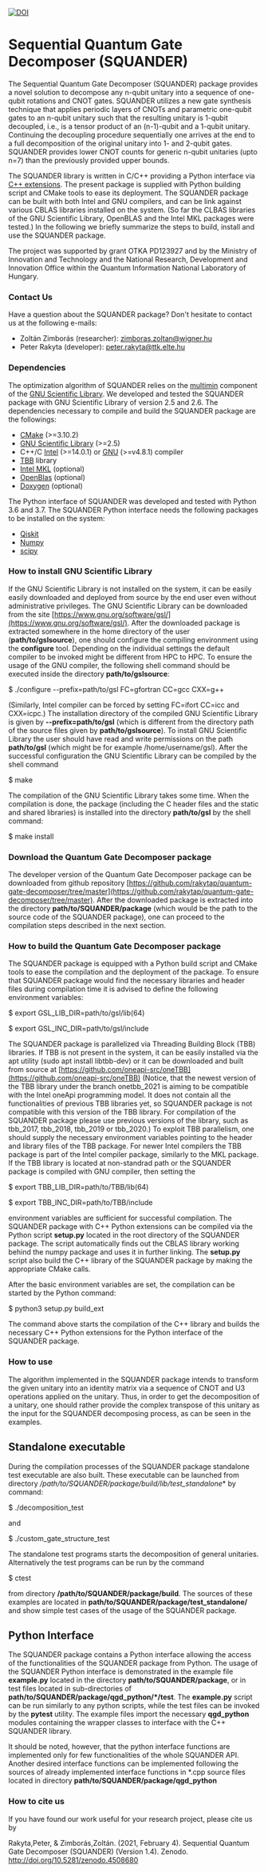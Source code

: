 [![DOI](https://zenodo.org/badge/DOI/10.5281/zenodo.4508680.svg)](https://doi.org/10.5281/zenodo.4508680)

# Sequential Quantum Gate Decomposer (SQUANDER)


The Sequential Quantum Gate Decomposer (SQUANDER) package provides a novel solution to decompose any n-qubit unitary into a sequence of one-qubit rotations and CNOT gates. SQUANDER utilizes a new gate synthesis technique that applies periodic layers of CNOTs and parametric one-qubit gates to an n-qubit unitary such that the resulting unitary is 1-qubit decoupled, i.e., is a tensor product of an (n-1)-qubit and a 1-qubit unitary. Continuing the decoupling procedure sequentially one arrives at the end to a full decomposition of the original unitary into 1- and 2-qubit gates. SQUANDER provides lower CNOT counts for generic n-qubit unitaries (upto n=7)  than the previously provided upper bounds.

The SQUANDER library is written in C/C++ providing a Python interface via [C++ extensions](https://docs.python.org/3/library/ctypes.html).
The present package is supplied with Python building script and CMake tools to ease its deployment.
The SQUANDER package can be built with both Intel and GNU compilers, and can be link against various CBLAS libraries installed on the system.
(So far the CLBAS libraries of the GNU Scientific Library, OpenBLAS and the Intel MKL packages were tested.)
In the following we briefly summarize the steps to build, install and use the SQUANDER package. 


The project was supported by grant OTKA PD123927 and by the Ministry of Innovation and Technology and the National Research, Development and Innovation
Office within the Quantum Information National Laboratory of Hungary.





### Contact Us

Have a question about the SQUANDER package? Don't hesitate to contact us at the following e-mails:

* Zoltán Zimborás (researcher): zimboras.zoltan@wigner.hu
* Peter Rakyta (developer): peter.rakyta@ttk.elte.hu



### Dependencies

The optimization algorithm of SQUANDER relies on the [multimin](https://www.gnu.org/software/gsl/doc/html/multimin.html) component of the [GNU Scientific Library](https://www.gnu.org/software/gsl/doc/html/index.html). 
We developed and tested the SQUANDER package with GNU Scientific Library of version 2.5 and 2.6.
The dependencies necessary to compile and build the SQUANDER package are the followings:

* [CMake](https://cmake.org/) (>=3.10.2)
* [GNU Scientific Library](https://www.gnu.org/software/gsl/doc/html/index.html) (>=2.5)
* C++/C [Intel](https://software.intel.com/content/www/us/en/develop/tools/compilers/c-compilers.html) (>=14.0.1) or [GNU](https://gcc.gnu.org/) (>=v4.8.1) compiler
* [TBB](https://github.com/oneapi-src/oneTBB) library
* [Intel MKL](https://software.intel.com/content/www/us/en/develop/tools/math-kernel-library.html) (optional)
* [OpenBlas](https://www.openblas.net/) (optional)
* [Doxygen](https://www.doxygen.nl/index.html) (optional)

The Python interface of SQUANDER was developed and tested with Python 3.6 and 3.7.
The SQUANDER Python interface needs the following packages to be installed on the system:

* [Qiskit](https://qiskit.org/documentation/install.html)
* [Numpy](https://numpy.org/install/)
* [scipy](https://www.scipy.org/install.html)



### How to install GNU Scientific Library

If the GNU Scientific Library is not installed on the system, it can be easily easily downloaded and deployed from source by the end user even without administrative privileges.
The GNU Scientific Library can be downloaded from the site [https://www.gnu.org/software/gsl/](https://www.gnu.org/software/gsl/).
After the downloaded package is extracted somewhere in the home directory of the user (**path/to/gslsource**), one should configure the compiling environment using the **configure** tool.
Depending on the individual settings the default compiler to be invoked might be different from HPC to HPC. 
To ensure the usage of the GNU compiler, the following shell command should be executed inside the directory **path/to/gslsource**:

$ ./configure --prefix=path/to/gsl FC=gfortran CC=gcc CXX=g++

(Similarly, Intel compiler can be forced by setting FC=ifort CC=icc and CXX=icpc.)
The installation directory of the compiled GNU Scientific Library is given by **--prefix=path/to/gsl** (which is different from the directory path of 
the source files given by **path/to/gslsource**).
To install GNU Scientific Library the user should have read and write permissions on the path **path/to/gsl** (which might be for example /home/username/gsl).
After the successful configuration the GNU Scientific Library can be compiled by the shell command

$ make

The compilation of the GNU Scientific Library takes some time. When the compilation is done, the package (including the C header files and the static and shared libraries) is installed into the directory **path/to/gsl** by the shell command:

$ make install

### Download the Quantum Gate Decomposer package

The developer version of the Quantum Gate Decomposer package can be downloaded from github repository [https://github.com/rakytap/quantum-gate-decomposer/tree/master](https://github.com/rakytap/quantum-gate-decomposer/tree/master).
After the downloaded package is extracted into the directory **path/to/SQUANDER/package** (which would be the path to the source code of the SQUANDER package), one can proceed to the compilation steps described in the next section.

### How to build the Quantum Gate Decomposer package

The SQUANDER package is equipped with a Python build script and CMake tools to ease the compilation and the deployment of the package.
To ensure that SQUANDER package would find the necessary libraries and header files during compilation time it is advised to define the following environment variables:

$ export GSL_LIB_DIR=path/to/gsl/lib(64)

$ export GSL_INC_DIR=path/to/gsl/include

The SQUANDER package is parallelized via Threading Building Block (TBB) libraries. If TBB is not present in the system, it can be easily installed via the apt utility (sudo apt install libtbb-dev) or it can be downloaded and built from source at 
[https://github.com/oneapi-src/oneTBB](https://github.com/oneapi-src/oneTBB) 
(Notice, that the newest version of the TBB library under the branch onetbb_2021 is aiming to be compatible with the Intel oneApi programming model. It does not contain all the functionalities of previous TBB libraries yet, so SQUANDER package is not compatible with this version of the TBB library. 
For compilation of the SQUANDER package please use previous versions of the library, such as tbb_2017, tbb_2018, tbb_2019 or tbb_2020.)
To exploit TBB parallelism, one should supply the necessary environment variables pointing to the header and library files of the TBB package. For newer
Intel compilers the TBB package is part of the Intel compiler package, similarly to the MKL package. If the TBB library is located at non-standrad path or the SQUANDER package is compiled with GNU compiler, then setting the

$ export TBB_LIB_DIR=path/to/TBB/lib(64)

$ export TBB_INC_DIR=path/to/TBB/include

environment variables are sufficient for successful compilation. 
The SQUANDER package with C++ Python extensions can be compiled via the Python script **setup.py** located in the root directory of the SQUANDER package.
The script automatically finds out the CBLAS library working behind the numpy package and uses it in further linking. 
The **setup.py** script also build the C++ library of the SQUANDER package by making the appropriate CMake calls. 


After the basic environment variables are set, the compilation can be started by the Python command:

$ python3 setup.py build_ext

The command above starts the compilation of the C++ library and builds the necessary C++ Python extensions for the Python interface of the SQUANDER package.


### How to use

The algorithm implemented in the SQUANDER package intends to transform the given unitary into an identity matrix via a sequence of CNOT and U3 operations applied on the unitary. 
Thus, in order to get the decomposition of a unitary, one should rather provide the complex transpose of this unitary as the input for the SQUANDER decomposing process, as can be seen in the examples.

## Standalone executable

During the compilation processes of the SQUANDER package standalone test executable are also built. 
These executable can be launched from directory **/path/to/SQUANDER/package/build/lib*/test_standalone** by command:

$ ./decomposition_test

and

$ ./custom_gate_structure_test

The standalone test programs starts the decomposition of general unitaries.
Alternatively the test programs can be run by the command

$ ctest

from directory **/path/to/SQUANDER/package/build**. 
The sources of these examples are located in **path/to/SQUANDER/package/test_standalone/** and show simple test cases of the usage of the SQUANDER package. 

## Python Interface

The SQUANDER package contains a Python interface allowing the access of the functionalities of the SQUANDER package from Python. 
The usage of the SQUANDER Python interface is demonstrated in the example file **example.py** located in the directory **path/to/SQUANDER/package**, or in test files located in sub-directories of **path/to/SQUANDER/package/qgd_python/*/test**. 
The **example.py** script can be run similarly to any python scripts, while the test files can be invoked by the **pytest** utility.
The example files import the necessary **qgd_python** modules containing the wrapper classes to interface with the C++ SQUANDER library.

It should be noted, however, that the python interface functions are implemented only for few functionalities of the whole SQUANDER API. 
Another desired interface functions can be implemented following the sources of already implemented interface functions in *.cpp source files located in directory
**path/to/SQUANDER/package/qgd_python**

### How to cite us

If you have found our work useful for your research project, please cite us by

Rakyta,Peter, & Zimborás,Zoltán. (2021, February 4). Sequential Quantum Gate Decomposer (SQUANDER) (Version 1.4). Zenodo. http://doi.org/10.5281/zenodo.4508680




